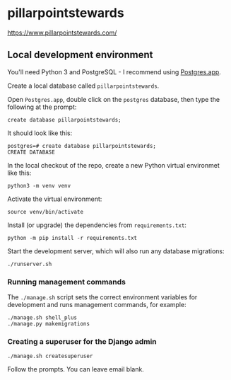 # pillarpointstewards

https://www.pillarpointstewards.com/

## Local development environment

You'll need Python 3 and PostgreSQL - I recommend using [Postgres.app](https://postgresapp.com/).

Create a local database called `pillarpointstewards`.

Open `Postgres.app`, double click on the `postgres` database, then type the following at the prompt:

    create database pillarpointstewards;

It should look like this:
```
postgres=# create database pillarpointstewards;
CREATE DATABASE
```

In the local checkout of the repo, create a new Python virtual environmet like this:

    python3 -m venv venv

Activate the virtual environment:

    source venv/bin/activate

Install (or upgrade) the dependencies from `requirements.txt`:

    python -m pip install -r requirements.txt

Start the development server, which will also run any database migrations:

    ./runserver.sh

### Running management commands

The `./manage.sh` script sets the correct environment variables for development and runs management commands, for example:

    ./manage.sh shell_plus
    ./manage.py makemigrations

### Creating a superuser for the Django admin

    ./manage.sh createsuperuser

Follow the prompts. You can leave email blank.
